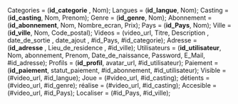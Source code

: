 Categories = (__id_categorie__ , Nom);
Langues = (__id_langue__, Nom);
Casting = (__id_casting__, Nom, Prenom);
Genre = (__id_genre__, Nom);
Abonnement = (__id_abonnement__, Nom, Nombre_ecran, Prix);
Pays = (__id_Pays__, Nom);
Ville = (__id_ville__, Nom, Code_postal);
Videos = (video_url, Titre, Description , date_de_sortie , date_ajout , #id_Pays, #id_categorie);
Adresse = (__id_adresse__  , Lieu_de_residence  , #id_ville);
Utilisateurs = (__id_utilisateur__, Nom, abonnement, Prenom, Date_de_naissance, Password, E_Mail, #id_adresse);
Profils = (__id_profil__, avatar_url, #id_utilisateur);
Paiement = (__id_paiement__, statut_paiement, #id_abonnement, #id_utilisateur);
Visible = (#video_url, #id_langue);
Joue = (#video_url, #id_casting);
détients = (#video_url, #id_genre);
réalise = (#video_url, #id_casting);
Accesible = (#video_url, #id_Pays);
Localiser = (#id_Pays, #id_ville);
